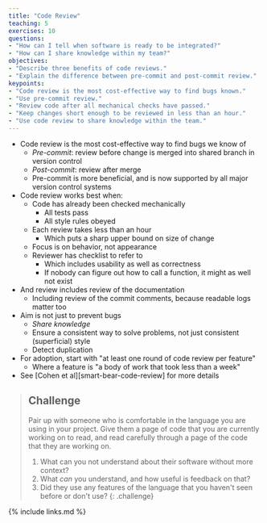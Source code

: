 ```yaml
---
title: "Code Review"
teaching: 5
exercises: 10
questions:
- "How can I tell when software is ready to be integrated?"
- "How can I share knowledge within my team?"
objectives:
- "Describe three benefits of code reviews."
- "Explain the difference between pre-commit and post-commit review."
keypoints:
- "Code review is the most cost-effective way to find bugs known."
- "Use pre-commit review."
- "Review code after all mechanical checks have passed."
- "Keep changes short enough to be reviewed in less than an hour."
- "Use code review to share knowledge within the team."
---
```


*   Code review is the most cost-effective way to find bugs we know of
    *   *Pre-commit*: review before change is merged into shared branch in version control
    *   *Post-commit*: review after merge
    *   Pre-commit is more beneficial, and is now supported by all major version control systems
*   Code review works best when:
    *   Code has already been checked mechanically
        *   All tests pass
        *   All style rules obeyed
    *   Each review takes less than an hour
        *   Which puts a sharp upper bound on size of change
    *   Focus is on behavior, not appearance
    *   Reviewer has checklist to refer to
        *   Which includes usability as well as correctness
        *   If nobody can figure out how to call a function, it might as well not exist
*   And review includes review of the documentation
    *   Including review of the commit comments, because readable logs matter too
*   Aim is not just to prevent bugs
    *   *Share knowledge*
    *   Ensure a consistent way to solve problems, not just consistent (superficial) style
    *   Detect duplication
*   For adoption, start with "at least one round of code review per feature"
    *   Where a feature is "a body of work that took less than a week"
*   See [Cohen et al][smart-bear-code-review] for more details

> ## Challenge
>
> Pair up with someone who is comfortable in the language you are using in your project.
> Give them a page of code that you are currently working on to read,
> and read carefully through a page of the code that they are working on.
>
> 1.  What can you not understand about their software without more context?
> 2.  What *can* you understand, and how useful is feedback on that?
> 3.  Did they use any features of the language that you haven't seen before or don't use?
{: .challenge}

{% include links.md %}
